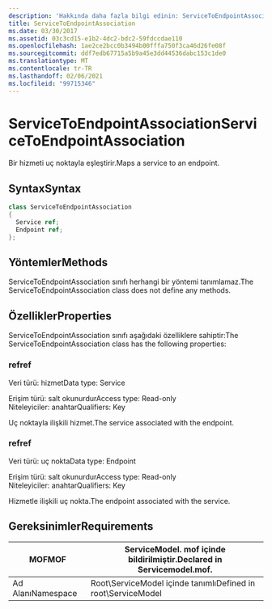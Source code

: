 ```yaml
---
description: 'Hakkında daha fazla bilgi edinin: ServiceToEndpointAssociation'
title: ServiceToEndpointAssociation
ms.date: 03/30/2017
ms.assetid: 03c3cd15-e1b2-4dc2-bdc2-59fdccdae110
ms.openlocfilehash: 1ae2ce2bcc0b3494b00fffa750f3ca46d26fe08f
ms.sourcegitcommit: ddf7edb67715a5b9a45e3dd44536dabc153c1de0
ms.translationtype: MT
ms.contentlocale: tr-TR
ms.lasthandoff: 02/06/2021
ms.locfileid: "99715346"
---
```

# <a name="servicetoendpointassociation"></a><span data-ttu-id="315a6-103">ServiceToEndpointAssociation</span><span class="sxs-lookup"><span data-stu-id="315a6-103">ServiceToEndpointAssociation</span></span>

<span data-ttu-id="315a6-104">Bir hizmeti uç noktayla eşleştirir.</span><span class="sxs-lookup"><span data-stu-id="315a6-104">Maps a service to an endpoint.</span></span>  
  
## <a name="syntax"></a><span data-ttu-id="315a6-105">Syntax</span><span class="sxs-lookup"><span data-stu-id="315a6-105">Syntax</span></span>  
  
```csharp
class ServiceToEndpointAssociation  
{  
  Service ref;  
  Endpoint ref;  
};  
```  
  
## <a name="methods"></a><span data-ttu-id="315a6-106">Yöntemler</span><span class="sxs-lookup"><span data-stu-id="315a6-106">Methods</span></span>  

 <span data-ttu-id="315a6-107">ServiceToEndpointAssociation sınıfı herhangi bir yöntemi tanımlamaz.</span><span class="sxs-lookup"><span data-stu-id="315a6-107">The ServiceToEndpointAssociation class does not define any methods.</span></span>  
  
## <a name="properties"></a><span data-ttu-id="315a6-108">Özellikler</span><span class="sxs-lookup"><span data-stu-id="315a6-108">Properties</span></span>  

 <span data-ttu-id="315a6-109">ServiceToEndpointAssociation sınıfı aşağıdaki özelliklere sahiptir:</span><span class="sxs-lookup"><span data-stu-id="315a6-109">The ServiceToEndpointAssociation class has the following properties:</span></span>  
  
### <a name="ref"></a><span data-ttu-id="315a6-110">ref</span><span class="sxs-lookup"><span data-stu-id="315a6-110">ref</span></span>  

 <span data-ttu-id="315a6-111">Veri türü: hizmet</span><span class="sxs-lookup"><span data-stu-id="315a6-111">Data type: Service</span></span>  
  
 <span data-ttu-id="315a6-112">Erişim türü: salt okunurdur</span><span class="sxs-lookup"><span data-stu-id="315a6-112">Access type: Read-only</span></span>  
<span data-ttu-id="315a6-113">Niteleyiciler: anahtar</span><span class="sxs-lookup"><span data-stu-id="315a6-113">Qualifiers: Key</span></span>  
  
 <span data-ttu-id="315a6-114">Uç noktayla ilişkili hizmet.</span><span class="sxs-lookup"><span data-stu-id="315a6-114">The service associated with the endpoint.</span></span>  
  
### <a name="ref"></a><span data-ttu-id="315a6-115">ref</span><span class="sxs-lookup"><span data-stu-id="315a6-115">ref</span></span>  

 <span data-ttu-id="315a6-116">Veri türü: uç nokta</span><span class="sxs-lookup"><span data-stu-id="315a6-116">Data type: Endpoint</span></span>  
  
 <span data-ttu-id="315a6-117">Erişim türü: salt okunurdur</span><span class="sxs-lookup"><span data-stu-id="315a6-117">Access type: Read-only</span></span>  
<span data-ttu-id="315a6-118">Niteleyiciler: anahtar</span><span class="sxs-lookup"><span data-stu-id="315a6-118">Qualifiers: Key</span></span>  
  
 <span data-ttu-id="315a6-119">Hizmetle ilişkili uç nokta.</span><span class="sxs-lookup"><span data-stu-id="315a6-119">The endpoint associated with the service.</span></span>  
  
## <a name="requirements"></a><span data-ttu-id="315a6-120">Gereksinimler</span><span class="sxs-lookup"><span data-stu-id="315a6-120">Requirements</span></span>  
  
|<span data-ttu-id="315a6-121">MOF</span><span class="sxs-lookup"><span data-stu-id="315a6-121">MOF</span></span>|<span data-ttu-id="315a6-122">ServiceModel. mof içinde bildirilmiştir.</span><span class="sxs-lookup"><span data-stu-id="315a6-122">Declared in Servicemodel.mof.</span></span>|  
|---------|-----------------------------------|  
|<span data-ttu-id="315a6-123">Ad Alanı</span><span class="sxs-lookup"><span data-stu-id="315a6-123">Namespace</span></span>|<span data-ttu-id="315a6-124">Root\ServiceModel içinde tanımlı</span><span class="sxs-lookup"><span data-stu-id="315a6-124">Defined in root\ServiceModel</span></span>|
